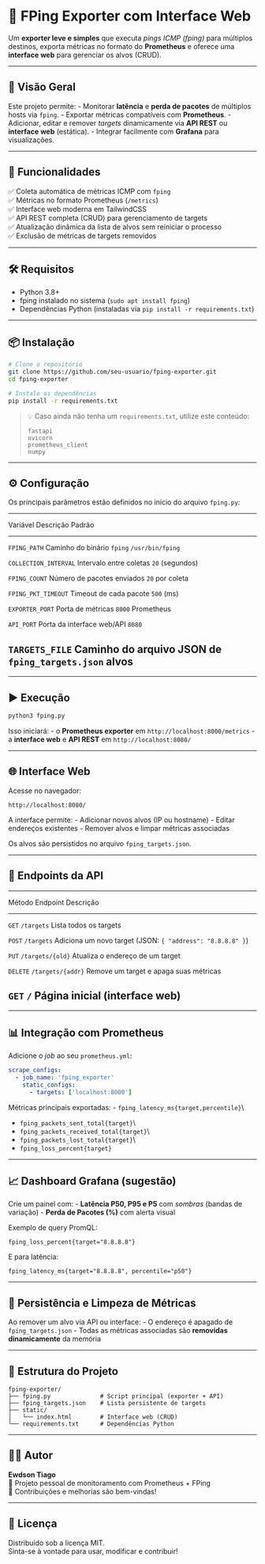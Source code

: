 # 🎯 FPing Exporter com Interface Web

Um **exporter leve e simples** que executa *pings ICMP (fping)* para
múltiplos destinos, exporta métricas no formato do **Prometheus** e
oferece uma **interface web** para gerenciar os alvos (CRUD).

------------------------------------------------------------------------

## 🚀 Visão Geral

Este projeto permite: - Monitorar **latência** e **perda de pacotes** de
múltiplos hosts via `fping`. - Exportar métricas compatíveis com
**Prometheus**. - Adicionar, editar e remover *targets* dinamicamente
via **API REST** ou **interface web** (estática). - Integrar facilmente
com **Grafana** para visualizações.

------------------------------------------------------------------------

## 🧩 Funcionalidades

✅ Coleta automática de métricas ICMP com `fping`\
✅ Métricas no formato Prometheus (`/metrics`)\
✅ Interface web moderna em TailwindCSS\
✅ API REST completa (CRUD) para gerenciamento de targets\
✅ Atualização dinâmica da lista de alvos sem reiniciar o processo\
✅ Exclusão de métricas de targets removidos

------------------------------------------------------------------------

## 🛠️ Requisitos

-   Python 3.8+
-   fping instalado no sistema (`sudo apt install fping`)
-   Dependências Python (instaladas via
    `pip install -r requirements.txt`)

------------------------------------------------------------------------

## 📦 Instalação

``` bash
# Clone o repositório
git clone https://github.com/seu-usuario/fping-exporter.git
cd fping-exporter

# Instale as dependências
pip install -r requirements.txt
```

> 💡 Caso ainda não tenha um `requirements.txt`, utilize este conteúdo:
>
> ``` text
> fastapi
> uvicorn
> prometheus_client
> numpy
> ```

------------------------------------------------------------------------

## ⚙️ Configuração

Os principais parâmetros estão definidos no início do arquivo
`fping.py`:

  --------------------------------------------------------------------------
  Variável                 Descrição                  Padrão
  ------------------------ -------------------------- ----------------------
  `FPING_PATH`             Caminho do binário `fping` `/usr/bin/fping`

  `COLLECTION_INTERVAL`    Intervalo entre coletas    `20`
                           (segundos)                 

  `FPING_COUNT`            Número de pacotes enviados `20`
                           por coleta                 

  `FPING_PKT_TIMEOUT`      Timeout de cada pacote     `500`
                           (ms)                       

  `EXPORTER_PORT`          Porta de métricas          `8000`
                           Prometheus                 

  `API_PORT`               Porta da interface web/API `8080`

  `TARGETS_FILE`           Caminho do arquivo JSON de `fping_targets.json`
                           alvos                      
  --------------------------------------------------------------------------

------------------------------------------------------------------------

## ▶️ Execução

``` bash
python3 fping.py
```

Isso iniciará: - o **Prometheus exporter** em
`http://localhost:8000/metrics` - a **interface web** e **API REST** em
`http://localhost:8080/`

------------------------------------------------------------------------

## 🌐 Interface Web

Acesse no navegador:

    http://localhost:8080/

A interface permite: - Adicionar novos alvos (IP ou hostname) - Editar
endereços existentes - Remover alvos e limpar métricas associadas

Os alvos são persistidos no arquivo `fping_targets.json`.

------------------------------------------------------------------------

## 📡 Endpoints da API

  ---------------------------------------------------------------------------
  Método             Endpoint                   Descrição
  ------------------ -------------------------- -----------------------------
  `GET`              `/targets`                 Lista todos os targets

  `POST`             `/targets`                 Adiciona um novo target
                                                (JSON:
                                                `{ "address": "8.8.8.8" }`)

  `PUT`              `/targets/{old}`           Atualiza o endereço de um
                                                target

  `DELETE`           `/targets/{addr}`          Remove um target e apaga suas
                                                métricas

  `GET`              `/`                        Página inicial (interface
                                                web)
  ---------------------------------------------------------------------------

------------------------------------------------------------------------

## 📊 Integração com Prometheus

Adicione o *job* ao seu `prometheus.yml`:

``` yaml
scrape_configs:
  - job_name: 'fping_exporter'
    static_configs:
      - targets: ['localhost:8000']
```

Métricas principais exportadas: - `fping_latency_ms{target,percentile}`\
- `fping_packets_sent_total{target}`\
- `fping_packets_received_total{target}`\
- `fping_packets_lost_total{target}`\
- `fping_loss_percent{target}`

------------------------------------------------------------------------

## 📈 Dashboard Grafana (sugestão)

Crie um painel com: - **Latência P50, P95 e P5** com *sombras* (bandas
de variação) - **Perda de Pacotes (%)** com alerta visual

Exemplo de query PromQL:

``` promql
fping_loss_percent{target="8.8.8.8"}
```

E para latência:

``` promql
fping_latency_ms{target="8.8.8.8", percentile="p50"}
```

------------------------------------------------------------------------

## 🧹 Persistência e Limpeza de Métricas

Ao remover um alvo via API ou interface: - O endereço é apagado de
`fping_targets.json` - Todas as métricas associadas são **removidas
dinamicamente** da memória

------------------------------------------------------------------------

## 📁 Estrutura do Projeto

    fping-exporter/
    ├── fping.py              # Script principal (exporter + API)
    ├── fping_targets.json    # Lista persistente de targets
    ├── static/
    │   └── index.html        # Interface web (CRUD)
    └── requirements.txt      # Dependências Python

------------------------------------------------------------------------

## 🧑‍💻 Autor

**Ewdson Tiago**\
💼 Projeto pessoal de monitoramento com Prometheus + FPing\
📧 Contribuições e melhorias são bem-vindas!

------------------------------------------------------------------------

## 🪪 Licença

Distribuído sob a licença MIT.\
Sinta-se à vontade para usar, modificar e contribuir!
